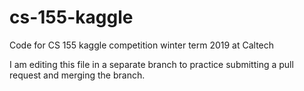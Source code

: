 # cs-155-kaggle
Code for CS 155 kaggle competition winter term 2019 at Caltech

I am editing this file in a separate branch to practice submitting a pull request and merging the branch.
